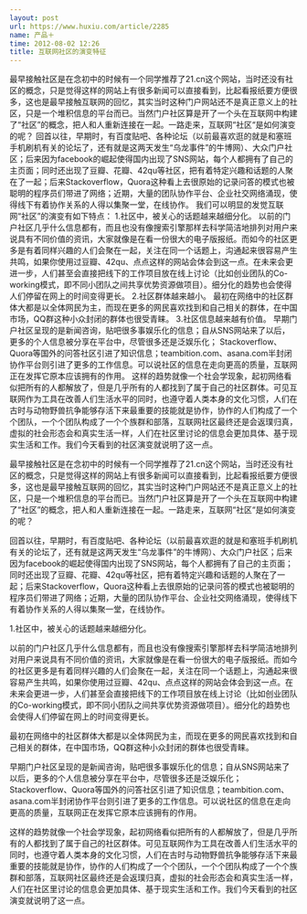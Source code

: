 ```yaml
---
layout: post
url: https://www.huxiu.com/article/2285
name: 产品＋
time: 2012-08-02 12:26
title: 互联网社区的演变特征
---
```

最早接触社区是在念初中的时候有一个同学推荐了21.cn这个网站，当时还没有社区的概念，只是觉得这样的网站上有很多新闻可以直接看到，比起看报纸要方便很多，这也是最早接触互联网的回忆，其实当时这种门户网站还不是真正意义上的社区，只是一个堆积信息的平台而已。当然门户社区算是开了一个头在互联网中构建了“社区”的概念，把人和人重新连接在一起。一路走来，互联网“社区“是如何演变的呢？ 回首以往，早期时，有百度贴吧、各种论坛（以前最喜欢逛的就是和塞班手机刷机有关的论坛了，还有就是这两天发生“乌龙事件”的牛博网）、大众门户社区；后来因为facebook的崛起使得国内出现了SNS网站，每个人都拥有了自己的主页面；同时还出现了豆瓣、花瓣、42qu等社区，把有着特定兴趣和话题的人聚在了一起；后来Stackoverflow，Quora这种看上去很原始的记录问答的模式也被聪明的程序员们带进了网络；近期，大量的团队协作平台、企业社交网络涌现，使得线下有着协作关系的人得以集聚一堂，在线协作。 我们可以明显的发觉互联网“社区”的演变有如下特点： 1.社区中，被关心的话题越来越细分化。 以前的门户社区几乎什么信息都有，而且也没有像搜索引擎那样去科学简洁地排列对用户来说具有不同价值的资讯，大家就像是在看一份很大的电子版报纸。而如今的社区更多是有着同样兴趣的人们会聚在一起，关注在同一个话题上，沟通起来很容易产生共鸣，如果你使用过豆瓣、42qu、点点这样的网站会体会到这一点。在未来会更进一步，人们甚至会直接把线下的工作项目放在线上讨论（比如创业团队的Co-working模式，即不同小团队之间共享优势资源做项目）。细分化的趋势也会使得人们停留在网上的时间变得更长。 2.社区群体越来越小。 最初在网络中的社区群体大都是以全体网民为主，而现在更多的网民喜欢找到和自己相关的群体，在中国市场，QQ群这种小众封闭的群体也很受青睐。 3.社区信息越来越有价值。 早期门户社区呈现的是新闻咨询，贴吧很多事娱乐化的信息；自从SNS网站来了以后，更多的个人信息被分享在平台中，尽管很多还是泛娱乐化； Stackoverflow、Quora等国外的问答社区引进了知识信息；teambition.com、asana.com半封闭协作平台则引进了更多的工作信息。可以说社区的信息在走向更高的质量，互联网正在发挥它原本应该拥有的作用。 这样的趋势就像一个社会学现象，起初网络看似把所有的人都解放了，但是几乎所有的人都找到了属于自己的社区群体。可见互联网作为工具在改善人们生活水平的同时，也遵守着人类本身的文化习惯，人们在古时与动物野兽抗争能够存活下来最重要的技能就是协作，协作的人们构成了一个个团队，一个个团队构成了一个个族群和部落，互联网社区最终还是会返璞归真，虚拟的社会形态会和真实生活一样，人们在社区里讨论的信息会更加具体、基于现实生活和工作。我们今天看到的社区演变就说明了这一点。

最早接触社区是在念初中的时候有一个同学推荐了21.cn这个网站，当时还没有社区的概念，只是觉得这样的网站上有很多新闻可以直接看到，比起看报纸要方便很多，这也是最早接触互联网的回忆，其实当时这种门户网站还不是真正意义上的社区，只是一个堆积信息的平台而已。当然门户社区算是开了一个头在互联网中构建了“社区”的概念，把人和人重新连接在一起。一路走来，互联网“社区“是如何演变的呢？

回首以往，早期时，有百度贴吧、各种论坛（以前最喜欢逛的就是和塞班手机刷机有关的论坛了，还有就是这两天发生“乌龙事件”的牛博网）、大众门户社区；后来因为facebook的崛起使得国内出现了SNS网站，每个人都拥有了自己的主页面；同时还出现了豆瓣、花瓣、42qu等社区，把有着特定兴趣和话题的人聚在了一起；后来Stackoverflow，Quora这种看上去很原始的记录问答的模式也被聪明的程序员们带进了网络；近期，大量的团队协作平台、企业社交网络涌现，使得线下有着协作关系的人得以集聚一堂，在线协作。

1.社区中，被关心的话题越来越细分化。

以前的门户社区几乎什么信息都有，而且也没有像搜索引擎那样去科学简洁地排列对用户来说具有不同价值的资讯，大家就像是在看一份很大的电子版报纸。而如今的社区更多是有着同样兴趣的人们会聚在一起，关注在同一个话题上，沟通起来很容易产生共鸣，如果你使用过豆瓣、42qu、点点这样的网站会体会到这一点。在未来会更进一步，人们甚至会直接把线下的工作项目放在线上讨论（比如创业团队的Co-working模式，即不同小团队之间共享优势资源做项目）。细分化的趋势也会使得人们停留在网上的时间变得更长。

最初在网络中的社区群体大都是以全体网民为主，而现在更多的网民喜欢找到和自己相关的群体，在中国市场，QQ群这种小众封闭的群体也很受青睐。

早期门户社区呈现的是新闻咨询，贴吧很多事娱乐化的信息；自从SNS网站来了以后，更多的个人信息被分享在平台中，尽管很多还是泛娱乐化； Stackoverflow、Quora等国外的问答社区引进了知识信息；teambition.com、asana.com半封闭协作平台则引进了更多的工作信息。可以说社区的信息在走向更高的质量，互联网正在发挥它原本应该拥有的作用。

这样的趋势就像一个社会学现象，起初网络看似把所有的人都解放了，但是几乎所有的人都找到了属于自己的社区群体。可见互联网作为工具在改善人们生活水平的同时，也遵守着人类本身的文化习惯，人们在古时与动物野兽抗争能够存活下来最重要的技能就是协作，协作的人们构成了一个个团队，一个个团队构成了一个个族群和部落，互联网社区最终还是会返璞归真，虚拟的社会形态会和真实生活一样，人们在社区里讨论的信息会更加具体、基于现实生活和工作。我们今天看到的社区演变就说明了这一点。

